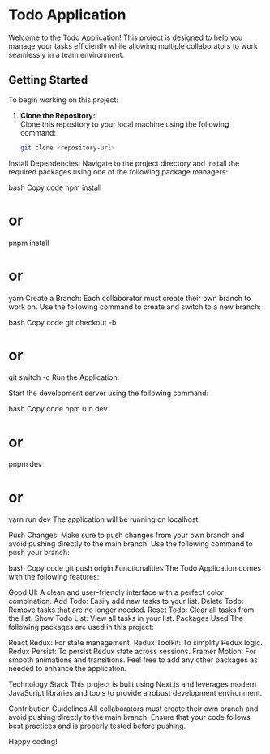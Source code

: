 # Todo Application

Welcome to the Todo Application! This project is designed to help you manage your tasks efficiently while allowing multiple collaborators to work seamlessly in a team environment.

## Getting Started

To begin working on this project:

1. **Clone the Repository:**  
   Clone this repository to your local machine using the following command:

   ```bash
   git clone <repository-url>
Install Dependencies:
Navigate to the project directory and install the required packages using one of the following package managers:

bash
Copy code
npm install
# or
pnpm install
# or
yarn
Create a Branch:
Each collaborator must create their own branch to work on. Use the following command to create and switch to a new branch:

bash
Copy code
git checkout -b <your-branch-name>
# or
git switch -c <your-branch-name>
Run the Application:

Start the development server using the following command:

bash
Copy code
npm run dev
# or
pnpm dev
# or
yarn run dev
The application will be running on localhost.

Push Changes:
Make sure to push changes from your own branch and avoid pushing directly to the main branch. Use the following command to push your branch:

bash
Copy code
git push origin <your-branch-name>
Functionalities
The Todo Application comes with the following features:

Good UI: A clean and user-friendly interface with a perfect color combination.
Add Todo: Easily add new tasks to your list.
Delete Todo: Remove tasks that are no longer needed.
Reset Todo: Clear all tasks from the list.
Show Todo List: View all tasks in your list.
Packages Used
The following packages are used in this project:

React Redux: For state management.
Redux Toolkit: To simplify Redux logic.
Redux Persist: To persist Redux state across sessions.
Framer Motion: For smooth animations and transitions.
Feel free to add any other packages as needed to enhance the application.

Technology Stack
This project is built using Next.js and leverages modern JavaScript libraries and tools to provide a robust development environment.

Contribution Guidelines
All collaborators must create their own branch and avoid pushing directly to the main branch. Ensure that your code follows best practices and is properly tested before pushing.

Happy coding!
